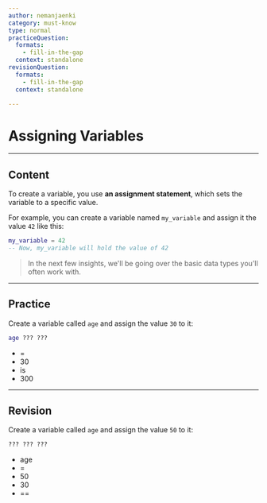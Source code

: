 ```yaml
---
author: nemanjaenki
category: must-know
type: normal
practiceQuestion:
  formats:
    - fill-in-the-gap
  context: standalone
revisionQuestion:
  formats:
    - fill-in-the-gap
  context: standalone

---
```


# Assigning Variables

---
## Content

To create a variable, you use **an assignment statement**, which sets the variable to a specific value. 

For example, you can create a variable named `my_variable` and assign it the value `42` like this:

```lua
my_variable = 42
-- Now, my_variable will hold the value of 42
```

> In the next few insights, we'll be going over the basic data types you'll often work with.

---
## Practice

Create a variable called `age` and assign the value `30` to it:

```lua
age ??? ???
```

- =
- 30
- is
- 300

---
## Revision

Create a variable called `age` and assign the value `50` to it:

```lua
??? ??? ???
```

- age
- =
- 50
- 30
- ==